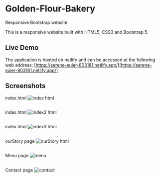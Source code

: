 # Golden-Flour-Bakery
Responsive Bootstrap website.

This is a responsive website built with HTML5, CSS3 and Bootstrap 5.

## Live Demo

The application is hosted on netlify and can be accessed at the following web address: [https://serene-euler-803181.netlify.app/](https://serene-euler-803181.netlify.app/)

## Screenshots

index.html
![index html](https://user-images.githubusercontent.com/71195337/106814712-d0166200-6640-11eb-9b97-3d3f5b95152b.png)

##
index.html
![index2 html](https://user-images.githubusercontent.com/71195337/106814756-e15f6e80-6640-11eb-8a48-7593c137d6d7.png)

## 
index.html
![index3 html](https://user-images.githubusercontent.com/71195337/106814805-f2a87b00-6640-11eb-9e8d-bcc3c1768287.png)

##
ourStory page
![ourStory html](https://user-images.githubusercontent.com/71195337/106814839-005e0080-6641-11eb-8591-af1ecf93ef5c.png)

##
Menu page
![menu](https://user-images.githubusercontent.com/71195337/106814899-179cee00-6641-11eb-9b48-82e8a6aa859d.png)

##
Contact page
![contact](https://user-images.githubusercontent.com/71195337/106814987-39967080-6641-11eb-97c0-cb96c117c9dd.png)

